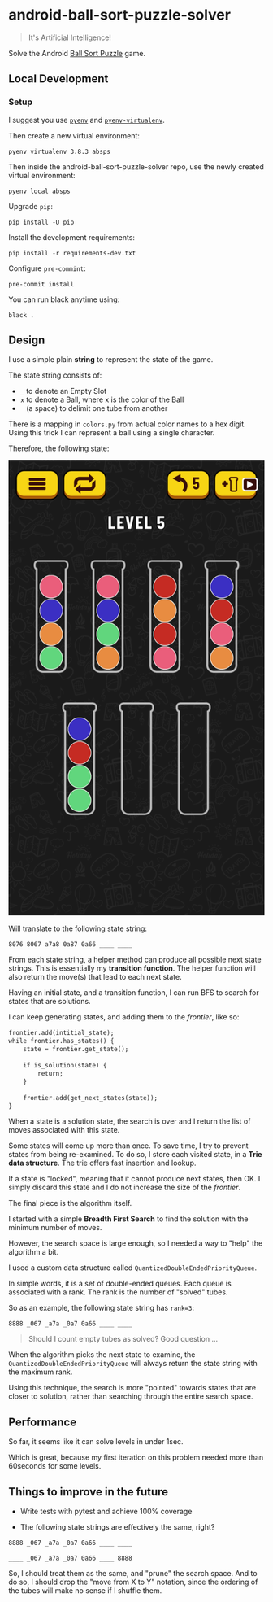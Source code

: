 # android-ball-sort-puzzle-solver

> It's Artificial Intelligence!

Solve the Android [Ball Sort Puzzle](https://play.google.com/store/apps/details?id=com.GMA.Ball.Sort.Puzzle) game.

## Local Development

### Setup

I suggest you use [`pyenv`](https://github.com/pyenv/pyenv) and
[`pyenv-virtualenv`](https://github.com/pyenv/pyenv-virtualenv).

Then create a new virtual environment:
```
pyenv virtualenv 3.8.3 absps
```

Then inside the android-ball-sort-puzzle-solver repo,
use the newly created virtual environment:
```
pyenv local absps
```

Upgrade `pip`:
```
pip install -U pip
```

Install the development requirements:
```
pip install -r requirements-dev.txt
```

Configure `pre-commint`:
```
pre-commit install
```

You can run black anytime using:
```
black .
```

## Design

I use a simple plain **string** to represent the state of the game.

The state string consists of:
* `_` to denote an Empty Slot
* `x` to denote a Ball, where x is the color of the Ball
* ` ` (a space) to delimit one tube from another

There is a mapping in `colors.py` from actual color names to a hex digit.
Using this trick I can represent a ball using a single character.

Therefore, the following state:

<img src="level5.jpg" alt="Level5" width="600"/>

Will translate to the following state string:
```
8076 8067 a7a8 0a87 0a66 ____ ____
```

From each state string, a helper method can produce all possible next state
strings. This is essentially my **transition function**. The helper function
will also return the move(s) that lead to each next state.

Having an initial state, and a transition function, I can run BFS to search
for states that are solutions.

I can keep generating states, and adding them to the *frontier*, like so:
```
frontier.add(intitial_state);
while frontier.has_states() {
	state = frontier.get_state();

	if is_solution(state) {
		return;
	}

	frontier.add(get_next_states(state));
}
```

When a state is a solution state, the search is over and I return the list of
moves associated with this state.

Some states will come up more than once.
To save time, I try to prevent states from being re-examined.
To do so, I store each visited state, in a **Trie data structure**.
The trie offers fast insertion and lookup.

If a state is "locked", meaning that it cannot produce next states, then OK. I
simply discard this state and I do not increase the size of the *frontier*.

The final piece is the algorithm itself.

I started with a simple **Breadth First Search** to find the solution
with the minimum number of moves.

However, the search space is large enough, so I needed a way to "help" the
algorithm a bit.

I used a custom data structure called `QuantizedDoubleEndedPriorityQueue`.

In simple words, it is a set of double-ended queues. Each queue is associated
with a rank. The rank is the number of "solved" tubes.

So as an example, the following state string has `rank=3`:
```
8888 _067 _a7a _0a7 0a66 ____ ____
```

> Should I count empty tubes as solved? Good question ...

When the algorithm picks the next state to examine,
the `QuantizedDoubleEndedPriorityQueue` will always return the state string
with the maximum rank.

Using this technique, the search is more "pointed" towards states that are
closer to solution, rather than searching through the entire search space.

## Performance

So far, it seems like it can solve levels in under 1sec.

Which is great, because my first iteration on this problem needed more than
60seconds for some levels.

## Things to improve in the future

* Write tests with pytest and achieve 100% coverage

* The following state strings are effectively the same, right?
```
8888 _067 _a7a _0a7 0a66 ____ ____
```
```
____ _067 _a7a _0a7 0a66 ____ 8888
```
So, I should treat them as the same, and "prune" the search space.
And to do so, I should drop the "move from X to Y" notation, since the ordering
of the tubes will make no sense if I shuffle them.
